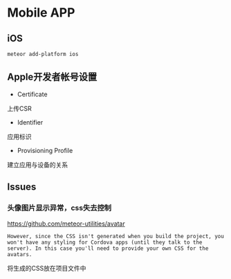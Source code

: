 # Mobile APP

## iOS

```
meteor add-platform ios
```

## Apple开发者帐号设置

- Certificate

上传CSR

- Identifier

应用标识

- Provisioning Profile

建立应用与设备的关系


## Issues

### 头像图片显示异常，css失去控制

https://github.com/meteor-utilities/avatar

```
However, since the CSS isn't generated when you build the project, you won't have any styling for Cordova apps (until they talk to the server). In this case you'll need to provide your own CSS for the avatars.
```

将生成的CSS放在项目文件中
